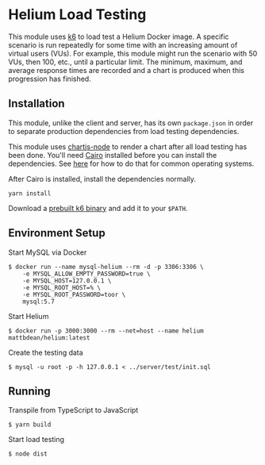 # Helium Load Testing

This module uses [k6](https://k6.io) to load test a Helium Docker image. A specific scenario is run repeatedly for some time with an increasing amount of virtual users (VUs). For example, this module might run the scenario with 50 VUs, then 100, etc., until a particular limit. The minimum, maximum, and average response times are recorded and a chart is produced when this progression has finished.

## Installation

This module, unlike the client and server, has its own `package.json` in order to separate production dependencies from load testing dependencies.

This module uses [chartjs-node](https://github.com/vmpowerio/chartjs-node) to render a chart after all load testing has been done. You'll need [Cairo](http://cairographics.org/) installed before you can install the dependencies. See [here](https://github.com/Automattic/node-canvas#compiling) for how to do that for common operating systems.

After Cairo is installed, install the dependencies normally.

```
yarn install
```

Download a [prebuilt k6 binary](https://github.com/loadimpact/k6/releases) and add it to your `$PATH`.

## Environment Setup

Start MySQL via Docker

```
$ docker run --name mysql-helium --rm -d -p 3306:3306 \                        
    -e MYSQL_ALLOW_EMPTY_PASSWORD=true \
    -e MYSQL_HOST=127.0.0.1 \
    -e MYSQL_ROOT_HOST=% \
    -e MYSQL_ROOT_PASSWORD=toor \
    mysql:5.7
```

Start Helium

```
$ docker run -p 3000:3000 --rm --net=host --name helium mattbdean/helium:latest
```

Create the testing data

```
$ mysql -u root -p -h 127.0.0.1 < ../server/test/init.sql
```

## Running

Transpile from TypeScript to JavaScript

```
$ yarn build
```

Start load testing

```
$ node dist
```

